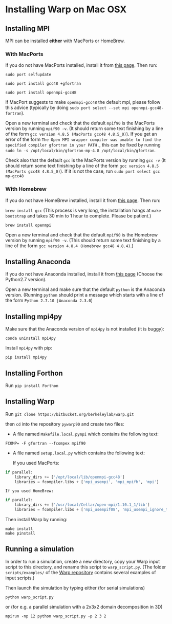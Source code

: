 # Installing Warp on Mac OSX

## Installing MPI

MPI can be installed **either** with MacPorts or HomeBrew.

### With MacPorts

If you do not have MacPorts installed, install it from [this page](https://www.macports.org/install.php). Then run:

```sudo port selfupdate```

```sudo port install gcc48 +gfortran```

```sudo port install openmpi-gcc48```

If MacPort suggests to make `openmpi-gcc48` the default mpi, please follow this advice (typically by doing ```sudo port select --set mpi openmpi-gcc48-fortran```).

Open a new terminal and check that the default `mpif90` is the MacPorts version by running `mpif90 -v`. (It should return some text finishing by a line of the form `gcc version 4.8.5 (MacPorts gcc48 4.8.5_0)`). If you get an error of the form `The Open MPI wrapper compiler was unable to find the specified compiler gfortran in your PATH.`, this can be fixed by running `sudo ln -s /opt/local/bin/gfortran-mp-4.8 /opt/local/bin/gfortran`.

Check also that the default `gcc` is the MacPorts version by running
`gcc -v` (It should return some text finishing by a line of the form
`gcc version 4.8.5 (MacPorts gcc48 4.8.5_0)`). If it is not the case,
run `sudo port select gcc mp-gcc48`

### With Homebrew

If you do not have HomeBrew installed, install it from [this page](http://brew.sh/). Then run:

```brew install gcc``` (This process is very
long, the installation hangs at `make bootstrap` and takes 30 min to
1 hour to complete. Please be patient.)

```brew install openmpi```

Open a new terminal and check that the default `mpif90` is the Homebrew version by running
`mpif90 -v`. (This should return some text finishing by a line of the form `gcc version 4.8.4 (Homebrew gcc48 4.8.4)`.)

## Installing Anaconda

If you do not have Anaconda installed, install it from [this page](https://www.continuum.io/downloads#_macosx) (Choose the Python2.7 version).

Open a new terminal and make sure that the default `python` is the Anaconda version. (Running `python` should print a message which starts with a line of the form `Python 2.7.10 |Anaconda 2.3.0`)

## Installing mpi4py

Make sure that the Anaconda version of `mpi4py` is not installed (it is buggy):

```conda uninstall mpi4py```

Install `mpi4py` with pip:

`pip install mpi4py`

## Installing Forthon

Run `pip install Forthon`

## Installing Warp

Run ```git clone https://bitbucket.org/berkeleylab/warp.git```

then `cd` into the repository `pywarp90` and create two files:

- A file named `Makefile.local.pympi` which contains the following text:

```FCOMP= -F gfortran --fcompex mpif90```

- A file named `setup.local.py` which contains the following text:

    If you used MacPorts:
```python
if parallel:
	library_dirs += ['/opt/local/lib/openmpi-gcc48']
	libraries = fcompiler.libs + ['mpi_usempi', 'mpi_mpifh', 'mpi']
```
    If you used HomeBrew:
```python
if parallel:
    library_dirs += ['/usr/local/Cellar/open-mpi/1.10.1_1/lib']
    libraries = fcompiler.libs + ['mpi_usempif08', 'mpi_usempi_ignore_tkr', 'mpi_mpifh', 'mpi']
```

Then install Warp by running:
```
make install
make pinstall
```

## Running a simulation

In order to run a simulation, create a new directory,
copy your Warp input script to this directory, and rename this script
to `warp_script.py`. (The folder `scripts/examples/` of the
[Warp repository](https://bitbucket.org/berkeleylab/warp/src) contains
several examples of input scripts.)

Then launch the simulation by typing either (for serial simulations)
```
python warp_script.py
```
or (for e.g. a parallel simulation with a 2x3x2 domain decomposition in 3D)
```
mpirun -np 12 python warp_script.py -p 2 3 2
```

